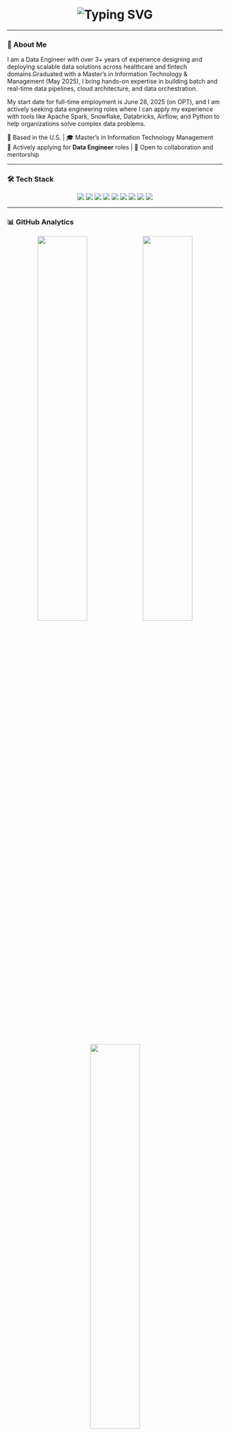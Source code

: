 <!-- Typing Header -->
<h1 align="center">
  <img src="https://readme-typing-svg.herokuapp.com?font=Fira+Code&weight=600&size=26&pause=1000&color=3A9CF3&center=true&vCenter=true&width=800&lines=Hi+there!+I'm+Tirupathi+Rao+Lukalapu+👋;Data+Engineer+|+SQL+|+Python+|+AWS+|+Databricks+|+Airflow" alt="Typing SVG" />
</h1>

---

### 🧠 About Me
I am a Data Engineer with over 3+ years of experience designing and deploying scalable data solutions across healthcare and fintech domains.Graduated with a Master’s in Information Technology & Management (May 2025), I bring hands-on expertise in building batch and real-time data pipelines, cloud architecture, and data orchestration.

My start date for full-time employment is June 28, 2025 (on OPT), and I am actively seeking data engineering roles where I can apply my experience with tools like Apache Spark, Snowflake, Databricks, Airflow, and Python to help organizations solve complex data problems.

📍 Based in the U.S. | 🎓 Master’s in Information Technology Management  
💼 Actively applying for **Data Engineer** roles | 🤝 Open to collaboration and mentorship  

---

### 🛠️ Tech Stack
<p align="center">
  <img src="https://img.shields.io/badge/SQL-4479A1?style=for-the-badge&logo=postgresql&logoColor=white" />
  <img src="https://img.shields.io/badge/Python-FFD43B?style=for-the-badge&logo=python&logoColor=blue" />
  <img src="https://img.shields.io/badge/AWS-FF9900?style=for-the-badge&logo=amazon-aws&logoColor=white" />
  <img src="https://img.shields.io/badge/Azure-0078D4?style=for-the-badge&logo=microsoftazure&logoColor=white" />
  <img src="https://img.shields.io/badge/Databricks-FF3621?style=for-the-badge&logo=databricks&logoColor=white" />
  <img src="https://img.shields.io/badge/Apache%20Airflow-017CEE?style=for-the-badge&logo=apache-airflow&logoColor=white" />
  <img src="https://img.shields.io/badge/Snowflake-29B5E8?style=for-the-badge&logo=snowflake&logoColor=white" />
  <img src="https://img.shields.io/badge/Power%20BI-F2C811?style=for-the-badge&logo=powerbi&logoColor=black" />
  <img src="https://img.shields.io/badge/ETL%20Pipelines-008080?style=for-the-badge" />
</p>

---

### 📊 GitHub Analytics
<p align="center">
  <img width="48%" src="https://github-readme-stats.vercel.app/api?username=TirupathiRaoLukalapu&show_icons=true&theme=tokyonight" />
  <img width="48%" src="https://github-readme-streak-stats.herokuapp.com/?user=TirupathiRaoLukalapu&theme=tokyonight" />
</p>

<p align="center">
  <img width="48%" src="https://github-readme-stats.vercel.app/api/top-langs/?username=TirupathiRaoLukalapu&layout=compact&theme=tokyonight" />
</p>

---

### 🧩 LeetCode Progress
<p align="center">
  <img src="https://leetcard.jacoblin.cool/your_leetcode_username?theme=dark&font=Karma&ext=heatmap" alt="LeetCode Stats"/>
</p>

---

### 📈 Contribution Graph
<p align="center">
  <img src="https://github-readme-activity-graph.vercel.app/graph?username=TirupathiRaoLukalapu&bg_color=0f1822&color=5BCDEC&line=5BCDEC&point=FFFFFF&area=true&hide_border=true" />
</p>

---

### 🏆 GitHub Trophies
<p align="center">
  <img src="https://github-profile-trophy.vercel.app/?username=TirupathiRaoLukalapu&theme=tokyonight&margin-w=15&margin-h=15&row=1" />
</p>

---

### 🌐 Connect with Me
<p align="center">
  <a href="https://www.linkedin.com/in/tirupathi-rao-lukalapu/" target="_blank">
    <img src="https://img.shields.io/badge/LinkedIn-blue?style=for-the-badge&logo=linkedin&logoColor=white" />
  </a>
  <a href="https://github.com/TirupathiRaoLukalapu" target="_blank">
    <img src="https://img.shields.io/badge/GitHub-black?style=for-the-badge&logo=github&logoColor=white" />
  </a>
</p>

---

### 🧾 Fun Stats
- 🔍 Focus Areas: SQL Optimization, ETL Pipelines, Data Modeling  
- 🎯 Currently Learning: Apache Spark & Data Warehouse Architecture  
- 📚 Favorite Tools: Databricks, Airflow, AWS, Snowflake  
- 🧩 Problem Solving: Practicing LeetCode SQL 50 (Window Functions Edition)  

---

⭐️ **If you like my projects or SQL solutions, consider giving them a star!**
